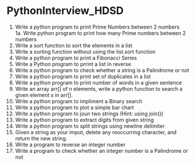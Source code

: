 # PythonInterview_HDSD
1. Write a python program to print Prime Numbers between 2 numbers  
    1a. Write python program to print how many Prime numbers between 2 numbers
2.  Write a sort function to sort the elements in a list 
3. Write a sorting function without using the list.sort function 
4. Write a python program to print a Fibonacci Series
5. Write a Python program to prrint a list in reverse 
6. Write a python program to check whether a string is a Palindrome or not
7. Write a python program to print set of duplicates in a list
8. Write a python program to print number of words in a given sentence
9. Write an array arr[] of n elements, write a python function to search a given element x in  arr[].
10. Write a python program to impliment a Binary search 
11. Write a python program to plot a simple bar chart 
12. Write a python program to joun two strings (Hint: using join())
13. Write a python program to extract digits from given string 
14. Write a python program to split strings using newline delimiter 
15. Given a string as your imput, delete any reoccurring character, and return the new string.
16. Write a program to reverse an integer number
17. Write a program to check whether an integer number is a Palindrome or not